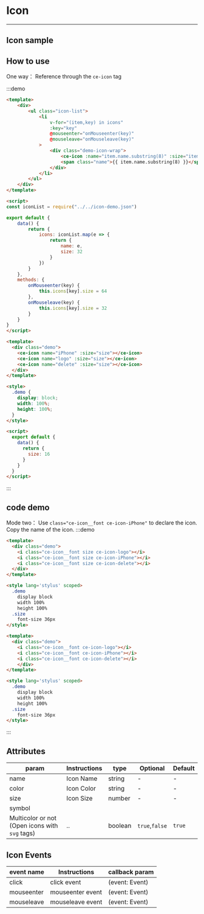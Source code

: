 # Icon

<!-- {.md} -->

---

<!-- {.md} -->

## Icon sample

<!-- {.md} -->

<ce-icon-demo-en></ce-icon-demo-en>

## How to use

<!-- {.md} -->

One way：<!-- {.md} -->
Reference through the <!-- {.md} --> `ce-icon` tag

:::demo

```html
<template>
	<div>
		<ul class="icon-list">
			<li
				v-for="(item,key) in icons"
				:key="key"
				@mouseenter="onMouseenter(key)"
				@mouseleave="onMouseleave(key)"
			>
				<div class="demo-icon-wrap">
					<ce-icon :name="item.name.substring(8)" :size="item.size"></ce-icon>
					<span class="name">{{ item.name.substring(8) }}</span>
				</div>
			</li>
		</ul>
	</div>
</template>

<script>
const iconList = require("../../icon-demo.json")

export default {
	data() {
		return {
			icons: iconList.map(e => {
				return {
					name: e,
					size: 32
				}
			})
		}
	},
	methods: {
		onMouseenter(key) {
			this.icons[key].size = 64
		},
		onMouseleave(key) {
			this.icons[key].size = 32
		}
	}
}
</script>
```

```html
<template>
  <div class="demo">
    <ce-icon name="iPhone" :size="size"></ce-icon>
    <ce-icon name="logo" :size="size"></ce-icon>
    <ce-icon name="delete" :size="size"></ce-icon>
  </div>
</template>

<style>
  .demo {
    display: block;
    width: 100%;
    height: 100%;
  }
</style>

<script>
  export default {
    data() {
      return {
        size: 16
      }
    }
  }
</script>
```

:::

## code demo

<!-- {.md} -->

Mode two：<!-- {.md} -->
Use <!-- {.md} -->`class="ce-icon__font ce-icon-iPhone"` to declare the icon. Copy the name of the icon.
:::demo

```html
<template>
  <div class="demo">
    <i class="ce-icon__font size ce-icon-logo"></i>
    <i class="ce-icon__font size ce-icon-iPhone"></i>
    <i class="ce-icon__font size ce-icon-delete"></i>
  </div>
</template>

<style lang='stylus' scoped>
  .demo
    display block
    width 100%
    height 100%
  .size
    font-size 36px
</style>
```

```html
<template>
  <div class="demo">
    <i class="ce-icon__font ce-icon-logo"></i>
    <i class="ce-icon__font ce-icon-iPhone"></i>
    <i class="ce-icon__font ce-icon-delete"></i>
    </div>
</template>

<style lang='stylus' scoped>
  .demo
    display block
    width 100%
    height 100%
  .size
    font-size 36px
</style>
```

:::

## Attributes

<!-- {.md} -->

| param | Instructions | type   | Optional | Default |
|-------|--------------|--------|----------|---------|
| name  | Icon Name    | string | -        | -       |
| color | Icon Color   | string | -        | -       |
| size  | Icon Size    | number | -        | -       |
| symbol                                         |
| Multicolor or not (Open icons with `svg` tags) | ..           | boolean | `true`,`false` | `true`  |

## Icon Events

<!-- {.md} -->

| event name | Instructions     | callback param |
|------------|------------------|----------------|
| click      | click event      | (event: Event) |
| mouseenter | mouseenter event | (event: Event) |
| mouseleave | mouseleave event | (event: Event) |
